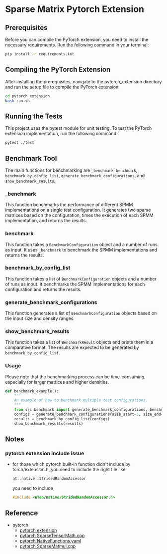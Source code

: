 # Sparse Matrix Pytorch Extension

## Prerequisites

Before you can compile the PyTorch extension, you need to install the necessary requirements. Run the following command in your terminal:

```bash
pip install -r requirements.txt
```

## Compiling the PyTorch Extension

After installing the prerequisites, navigate to the pytorch_extension directory and run the setup file to compile the PyTorch extension:

```bash
cd pytorch_extension
bash run.sh
```

## Running the Tests

This project uses the pytest module for unit testing. To test the PyTorch extension implementation, run the following command:

```bash
pytest ./test
```

## Benchmark Tool

The main functions for benchmarking are `_benchmark`, `benchmark`, `benchmark_by_config_list`, `generate_benchmark_configurations`, and `show_benchmark_results`.

### _benchmark
This function benchmarks the performance of different SPMM implementations on a single test configuration. It generates two sparse matrices based on the configuration, times the execution of each SPMM implementation, and returns the results.

### benchmark
This function takes a `BenchmarkConfiguration` object and a number of runs as input. It uses `_benchmark` to benchmark the SPMM implementations and returns the results.

### benchmark_by_config_list
This function takes a list of `BenchmarkConfiguration` objects and a number of runs as input. It benchmarks the SPMM implementations for each configuration and returns the results.

### generate_benchmark_configurations
This function generates a list of `BenchmarkConfiguration` objects based on the input size and density ranges.

### show_benchmark_results
This function takes a list of `BenchmarkResult` objects and prints them in a comparative format. The results are expected to be generated by `benchmark_by_config_list`.

### Usage
Please note that the benchmarking process can be time-consuming, especially for larger matrices and higher densities. 

```python
def benchmark_example():
    """
    An example of how to benchmark multiple test configurations.
    """
    from src.benchmark import generate_benchmark_configurations, benchmark_by_config_list, show_benchmark_results
    configs = generate_benchmark_configurations(size_start=5, size_end=500, size_step=50, density_start=1, density_end=10, density_step=4)
    results = benchmark_by_config_list(configs)
    show_benchmark_results(results)
```

## Notes

### pytorch extension include issue

- for those which pytorch built-in function didn't include by torch/extension.h, you need to include the right file like
    ```c++
    at::native::StridedRandomAccessor
    ``` 
    you need to include
    ```c++
    #include <ATen/native/StridedRandomAccessor.h>
    ```

## Reference

- pytorch
    - [pytorch extension](https://pytorch.org/tutorials/advanced/cpp_extension.html)
    - [pytorch SparseTensorMath.cpp](https://github.com/pytorch/pytorch/blob/729ac7317a50a6a195b324cf6cefd748bf4f5498/aten/src/ATen/native/sparse/SparseTensorMath.cpp#L1379)
    - [pytorch NativeFunctions.yaml](https://github.com/pytorch/pytorch/blob/729ac7317a50a6a195b324cf6cefd748bf4f5498/aten/src/ATen/native/native_functions.yaml#L4073)
    - [pytorch SparseMatmul.cpp](https://github.com/pytorch/pytorch/blob/729ac7317a50a6a195b324cf6cefd748bf4f5498/aten/src/ATen/native/sparse/SparseMatMul.cpp#L89)